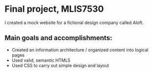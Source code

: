 Final project, MLIS7530
========

I created a mock website for a fictional design company called Aloft. 

Main goals and accomplishments: 
-----
* Created an information architecture / organized content into logical pages
* Used valid, semantic HTML5
* Used CSS to carry out simple design and layout
